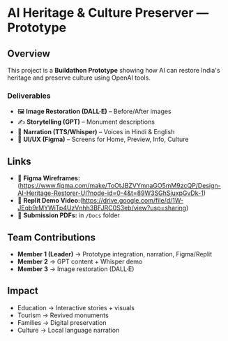 # AI Heritage & Culture Preserver — Prototype

## Overview
This project is a **Buildathon Prototype** showing how AI can restore India's heritage and preserve culture using OpenAI tools.

### Deliverables
- 🖼️ **Image Restoration (DALL·E)** – Before/After images
- ✍️ **Storytelling (GPT)** – Monument descriptions
- 🎤 **Narration (TTS/Whisper)** – Voices in Hindi & English
- 🎨 **UI/UX (Figma)** – Screens for Home, Preview, Info, Culture

## Links
- 📌 **Figma Wireframes:** (https://www.figma.com/make/ToOtJBZVYmnaGO5mM9zcQP/Design-AI-Heritage-Restorer-UI?node-id=0-4&t=89W3SGhSjuxpGvDk-1)
- 📌 **Replit Demo Video:**(https://drive.google.com/file/d/1W-JEqb9rMYWiTp4UzVnhh3BFJRC0S3eb/view?usp=sharing)
- 📌 **Submission PDFs:** in `/Docs` folder

## Team Contributions
- **Member 1 (Leader)** → Prototype integration, narration, Figma/Replit
- **Member 2** → GPT content + Whisper demo
- **Member 3** → Image restoration (DALL·E)

## Impact
- Education → Interactive stories + visuals
- Tourism → Revived monuments
- Families → Digital preservation
- Culture → Local language narration
